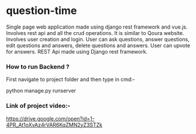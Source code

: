 # question-time
Single page web application made using django rest framework and vue.js. Involves rest api and all the crud operations. It is similar to Qoura
website. Involves user creation and login. User can ask questions, answer questions, edit questions and answers, delete questions and answers.
User can upvote for answers. REST Api made using Django rest framework.

### How to run Backend ?
First navigate to project folder and then type in cmd:-

python manage.py runserver




### Link of project video:- 
https://drive.google.com/open?id=1-4PR_At1oXvAz4rVAR6KqZMN2yZ3STZk
